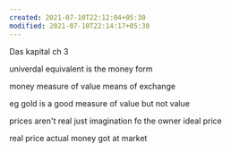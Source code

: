 ```yaml
---
created: 2021-07-10T22:12:04+05:30
modified: 2021-07-10T22:14:17+05:30
---
```


Das kapital ch 3

univerdal equivalent is the money form

money
measure of value
means of exchange

eg gold is a good measure of value but not value

prices aren't real
just imagination fo the owner
ideal price

real price actual money got at market
